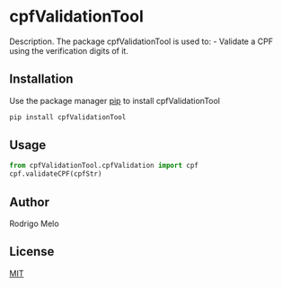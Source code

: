 # cpfValidationTool

Description. 
The package cpfValidationTool is used to:
	- Validate a CPF using the verification digits of it.

## Installation

Use the package manager [pip](https://pip.pypa.io/en/stable/) to install cpfValidationTool

```bash
pip install cpfValidationTool
```

## Usage

```python
from cpfValidationTool.cpfValidation import cpf
cpf.validateCPF(cpfStr)
```

## Author
Rodrigo Melo

## License
[MIT](https://choosealicense.com/licenses/mit/)